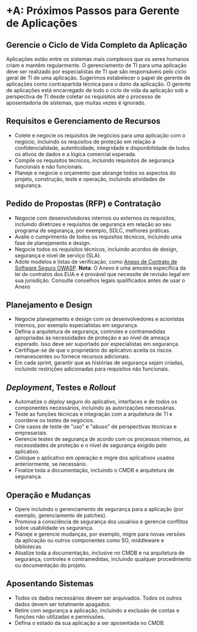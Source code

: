 # +A: Próximos Passos para Gerente de Aplicações

## Gerencie o Ciclo de Vida Completo da Aplicação

Aplicações estão entre os sistemas mais complexos que os seres humanos criam e mantêm regularmente. O gerenciamento de TI para uma aplicação deve ser realizado por especialistas de TI que são responsáveis pelo ciclo geral de TI de uma aplicação. Sugerimos estabelecer o papel de gerente de aplicações como contrapartida técnica para o dono da aplicação. O gerente de aplicações está encarregado de todo o ciclo de vida da aplicação sob a perspectiva de TI desde coletar os requisitos até o processo de aposentadoria de sistemas, que muitas vezes é ignorado.

## Requisitos e Gerenciamento de Recursos

- Colete e negocie os requisitos de negócios para uma aplicação com o negócio, incluindo os requisitos de proteção em relação à confidencialidade, autenticidade, integridade e disponibilidade de todos os ativos de dados e a lógica comercial esperada.
- Compile os requisitos técnicos, incluindo requisitos de segurança funcionais e não funcionais.
- Planeje e negocie o orçamento que abrange todos os aspectos do projeto, construção, teste e operação, incluindo atividades de segurança.

## Pedido de Propostas (RFP) e Contratação

- Negocie com desenvolvedores internos ou externos os requisitos, incluindo diretrizes e requisitos de segurança em relação ao seu programa de segurança, por exemplo, SDLC, melhores práticas.
- Avalie o cumprimento de todos os requisitos técnicos, incluindo uma fase de planejamento e design.
- Negocie todos os requisitos técnicos, incluindo acordos de design, segurança e nível de serviço (SLA).
- Adote modelos e listas de verificação, como [Anexo de Contrato de Software Seguro OWASP](https://owasp.org/www-community/OWASP_Secure_Software_Contract_Annex). **Nota**: O Anexo é uma amostra específica da lei de contratos dos EUA e é provável que necessite de revisão legal em sua jurisdição. Consulte conselhos legais qualificados antes de usar o Anexo

## Planejamento e Design

- Negocie planejamento e design com os desenvolvedores e acionistas internos, por exemplo especialistas em segurança.
- Defina a arquitetura de segurança, controles e contramedidas apropriadas às necessidades de proteção e ao nível de ameaça esperado. Isso deve ser suportado por especialistas em segurança.
- Certifique-se de que o proprietário do aplicativo aceita os riscos remanescentes ou fornece recursos adicionais.
- Em cada sprint, garantir que as histórias de segurança sejam criadas, incluindo restrições adicionadas para requisitos não funcionais.

## *Deployment*, Testes e *Rollout*

- Automatize o *deploy* seguro do aplicativo, interfaces e de todos os componentes necessários, incluindo as autorizações necessárias.
- Teste as funções técnicas e integração com a arquitetura de TI e coordene os testes de negócios.
- Crie casos de teste de "uso" e "abuso" de perspectivas técnicas e empresariais.
- Gerencie testes de segurança de acordo com os processos internos, as necessidades de proteção e o nível de segurança exigido pelo aplicativo.
- Coloque o aplicativo em operação e migre dos aplicativos usados anteriormente, se necessário.
- Finalize toda a documentação, incluindo o CMDB e arquitetura de segurança.

## Operação e Mudanças

- Opere incluindo o gerenciamento de segurança para a aplicação (por exemplo, gerenciamento de patches).
- Promova a consciência de segurança dos usuários e gerencie conflitos sobre usabilidade vs segurança.
- Planeje e gerencie mudanças, por exemplo, migre para novas versões da aplicação ou outros componentes como SO, middleware e bibliotecas.
- Atualize toda a documentação, inclusive no CMDB e na arquitetura de segurança, controles e contramedidas, incluindo qualquer procedimento ou documentação do projeto.

## Aposentando Sistemas

- Todos os dados necessários devem ser arquivados. Todos os outros dados devem ser totalmente apagados.
- Retire com segurança a aplicação, incluindo a exclusão de contas e funções não utilizadas e permissões.
- Defina o estado da sua aplicação a ser aposentada no CMDB.

